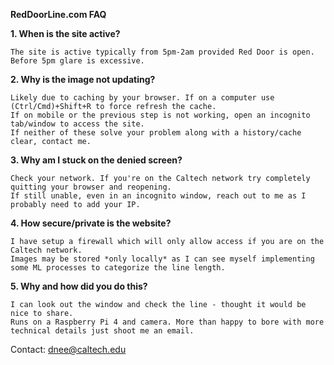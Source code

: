 **RedDoorLine.com FAQ**

**1. When is the site active?**

    The site is active typically from 5pm-2am provided Red Door is open. Before 5pm glare is excessive.

**2. Why is the image not updating?**

    Likely due to caching by your browser. If on a computer use (Ctrl/Cmd)+Shift+R to force refresh the cache.
    If on mobile or the previous step is not working, open an incognito tab/window to access the site.
    If neither of these solve your problem along with a history/cache clear, contact me.

**3. Why am I stuck on the denied screen?**

    Check your network. If you're on the Caltech network try completely quitting your browser and reopening.
    If still unable, even in an incognito window, reach out to me as I probably need to add your IP.

**4. How secure/private is the website?**

    I have setup a firewall which will only allow access if you are on the Caltech network.
    Images may be stored *only locally* as I can see myself implementing some ML processes to categorize the line length.

**5. Why and how did you do this?**

    I can look out the window and check the line - thought it would be nice to share.
    Runs on a Raspberry Pi 4 and camera. More than happy to bore with more technical details just shoot me an email.

Contact: [dnee@caltech.edu](mailto:dnee@caltech.edu)